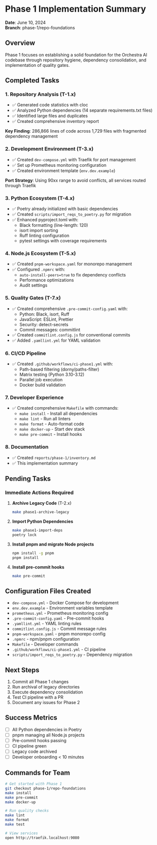 # Phase 1 Implementation Summary
**Date**: June 10, 2024  
**Branch**: phase-1/repo-foundations

## Overview
Phase 1 focuses on establishing a solid foundation for the Orchestra AI codebase through repository hygiene, dependency consolidation, and implementation of quality gates.

## Completed Tasks

### 1. Repository Analysis (T-1.x)
- ✅ Generated code statistics with cloc
- ✅ Analyzed Python dependencies (14 separate requirements.txt files)
- ✅ Identified large files and duplicates
- ✅ Created comprehensive inventory report

**Key Finding**: 286,866 lines of code across 1,729 files with fragmented dependency management

### 2. Development Environment (T-3.x)
- ✅ Created `dev-compose.yml` with Traefik for port management
- ✅ Set up Prometheus monitoring configuration
- ✅ Created environment template (`env.dev.example`)

**Port Strategy**: Using 90xx range to avoid conflicts, all services routed through Traefik

### 3. Python Ecosystem (T-4.x)
- ✅ Poetry already initialized with basic dependencies
- ✅ Created `scripts/import_reqs_to_poetry.py` for migration
- ✅ Enhanced pyproject.toml with:
  - Black formatting (line-length: 120)
  - isort import sorting
  - Ruff linting configuration
  - pytest settings with coverage requirements

### 4. Node.js Ecosystem (T-5.x)
- ✅ Created `pnpm-workspace.yaml` for monorepo management
- ✅ Configured `.npmrc` with:
  - `auto-install-peers=true` to fix dependency conflicts
  - Performance optimizations
  - Audit settings

### 5. Quality Gates (T-7.x)
- ✅ Created comprehensive `.pre-commit-config.yaml` with:
  - Python: Black, isort, Ruff
  - JavaScript: ESLint, Prettier
  - Security: detect-secrets
  - Commit messages: commitlint
- ✅ Created `commitlint.config.js` for conventional commits
- ✅ Added `.yamllint.yml` for YAML validation

### 6. CI/CD Pipeline
- ✅ Created `.github/workflows/ci-phase1.yml` with:
  - Path-based filtering (dorny/paths-filter)
  - Matrix testing (Python 3.10-3.12)
  - Parallel job execution
  - Docker build validation

### 7. Developer Experience
- ✅ Created comprehensive `Makefile` with commands:
  - `make install` - Install all dependencies
  - `make lint` - Run all linters
  - `make format` - Auto-format code
  - `make docker-up` - Start dev stack
  - `make pre-commit` - Install hooks

### 8. Documentation
- ✅ Created `reports/phase-1/inventory.md`
- ✅ This implementation summary

## Pending Tasks

### Immediate Actions Required
1. **Archive Legacy Code** (T-2.x)
   ```bash
   make phase1-archive-legacy
   ```

2. **Import Python Dependencies**
   ```bash
   make phase1-import-deps
   poetry lock
   ```

3. **Install pnpm and migrate Node projects**
   ```bash
   npm install -g pnpm
   pnpm install
   ```

4. **Install pre-commit hooks**
   ```bash
   make pre-commit
   ```

## Configuration Files Created
- `dev-compose.yml` - Docker Compose for development
- `env.dev.example` - Environment variables template
- `prometheus.yml` - Prometheus monitoring config
- `.pre-commit-config.yaml` - Pre-commit hooks
- `.yamllint.yml` - YAML linting rules
- `commitlint.config.js` - Commit message rules
- `pnpm-workspace.yaml` - pnpm monorepo config
- `.npmrc` - npm/pnpm configuration
- `Makefile` - Developer commands
- `.github/workflows/ci-phase1.yml` - CI pipeline
- `scripts/import_reqs_to_poetry.py` - Dependency migration

## Next Steps
1. Commit all Phase 1 changes
2. Run archival of legacy directories
3. Execute dependency consolidation
4. Test CI pipeline with a PR
5. Document any issues for Phase 2

## Success Metrics
- [ ] All Python dependencies in Poetry
- [ ] pnpm managing all Node.js projects
- [ ] Pre-commit hooks passing
- [ ] CI pipeline green
- [ ] Legacy code archived
- [ ] Developer onboarding < 10 minutes

## Commands for Team
```bash
# Get started with Phase 1
git checkout phase-1/repo-foundations
make install
make pre-commit
make docker-up

# Run quality checks
make lint
make format
make test

# View services
open http://traefik.localhost:9080
``` 